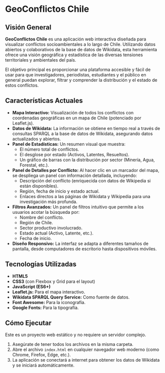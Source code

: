 # GeoConflictos Chile

## Visión General

**GeoConflictos Chile** es una aplicación web interactiva diseñada para visualizar conflictos socioambientales a lo largo de Chile. Utilizando datos abiertos y colaborativos de la base de datos de Wikidata, esta herramienta ofrece una visión geográfica y estadística de las diversas tensiones territoriales y ambientales del país.

El objetivo principal es proporcionar una plataforma accesible y fácil de usar para que investigadores, periodistas, estudiantes y el público en general puedan explorar, filtrar y comprender la distribución y el estado de estos conflictos.

## Características Actuales

-   **Mapa Interactivo:** Visualización de todos los conflictos con coordenadas geográficas en un mapa de Chile (potenciado por Leaflet.js).
-   **Datos de Wikidata:** La información se obtiene en tiempo real a través de consultas SPARQL a la base de datos de Wikidata, asegurando datos actualizados y abiertos.
-   **Panel de Estadísticas:** Un resumen visual que muestra:
    -   El número total de conflictos.
    -   El desglose por estado (Activos, Latentes, Resueltos).
    -   Un gráfico de barras con la distribución por sector (Minería, Agua, Forestal, etc.).
-   **Panel de Detalles por Conflicto:** Al hacer clic en un marcador del mapa, se despliega un panel con información detallada, incluyendo:
    -   Descripción del conflicto (enriquecida con datos de Wikipedia si están disponibles).
    -   Región, fecha de inicio y estado actual.
    -   Enlaces directos a las páginas de Wikidata y Wikipedia para una investigación más profunda.
-   **Filtros Avanzados:** Un panel de filtros intuitivo que permite a los usuarios acotar la búsqueda por:
    -   Nombre del conflicto.
    -   Región de Chile.
    -   Sector productivo involucrado.
    -   Estado actual (Activo, Latente, etc.).
    -   Fecha de inicio.
-   **Diseño Responsivo:** La interfaz se adapta a diferentes tamaños de pantalla, desde computadores de escritorio hasta dispositivos móviles.

## Tecnologías Utilizadas

-   **HTML5**
-   **CSS3** (con Flexbox y Grid para el layout)
-   **JavaScript (ES6+)**
-   **Leaflet.js:** Para el mapa interactivo.
-   **Wikidata SPARQL Query Service:** Como fuente de datos.
-   **Font Awesome:** Para la iconografía.
-   **Google Fonts:** Para la tipografía.

## Cómo Ejecutar

Este es un proyecto web estático y no requiere un servidor complejo.

1.  Asegúrate de tener todos los archivos en la misma carpeta.
2.  Abre el archivo `index.html` en cualquier navegador web moderno (como Chrome, Firefox, Edge, etc.).
3.  La aplicación se conectará a internet para obtener los datos de Wikidata y se iniciará automáticamente.